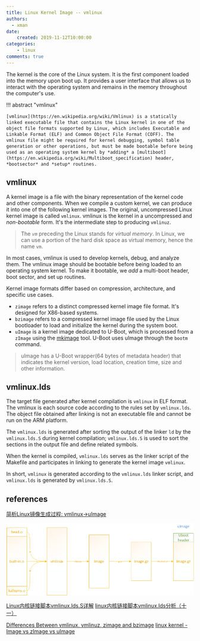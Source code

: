 ```yaml
---
title: Linux Kernel Image -- vmlinux
authors:
  - xman
date:
    created: 2019-11-12T10:00:00
categories:
    - linux
comments: true
---
```


The kernel is the core of the Linux system. It is the first component loaded into the memory upon boot up. It provides a user interface that allows us to interact with the operating system and remains in the memory throughout the computer's use.

<!-- more -->

!!! abstract "vmlinux"

    [vmlinux](https://en.wikipedia.org/wiki/Vmlinux) is a statically linked executable file that contains the Linux kernel in one of the object file formats supported by Linux, which includes Executable and Linkable Format (ELF) and Common Object File Format (COFF). The vmlinux file might be required for kernel debugging, symbol table generation or other operations, but must be made bootable before being used as an operating system kernel by *adding* a [multiboot](https://en.wikipedia.org/wiki/Multiboot_specification) header, *bootsector* and *setup* routines.

## vmlinux

A kernel image is a file with the binary representation of the kernel code and other components. When we compile a custom kernel, we can produce it into one of the following kernel images. The original, uncompressed Linux kernel image is called `vmlinux`. vmlinux is the kernel in a uncompressed and *non-bootable* form. It's the intermediate step to producing `vmlinuz`.

> The *`vm`* preceding the Linux stands for *virtual memory*. In Linux, we can use a portion of the hard disk space as virtual memory, hence the name `vm`.

In most cases, vmlinux is used to develop kernels, debug, and analyze them. The vmlinux image should be bootable before being loaded to an operating system kernel. To make it bootable, we *add* a multi-boot header, boot sector, and set up routines.

Kernel image formats differ based on compression, architecture, and specific use cases.

- `zimage` refers to a distinct compressed kernel image file format. It's designed for X86-based systems.
- `bzimage` refers to a compressed kernel image file used by the Linux bootloader to load and initialize the kernel during the system boot.
- `uImage` is a kernel image dedicated to U-Boot, which is processed from a `zImage` using the [mkimage](https://manpages.ubuntu.com/manpages/bionic/man1/mkimage.1.html) tool. U-Boot uses uImage through the `bootm` command.

> uImage has a U-Boot wrapper(64 bytes of metadata header) that indicates the kernel version, load location, creation time, size and other information.

## vmlinux.lds

The target file generated after kernel compilation is `vmlinux` in ELF format. The vmlinux is each source code according to the rules set by `vmlinux.lds`. The object file obtained after linking is not an executable file and cannot be run on the ARM platform.

The `vmlinux.lds` is generated after sorting the output of the linker `ld` by the `vmlinux.lds.S` during kernel compilation; `vmlinux.lds.S` is used to sort the sections in the output file and define related symbols.

When the kernel is compiled, `vmlinux.lds` serves as the linker script of the Makefile and participates in linking to generate the kernel image `vmlinux`.

In short, `vmlinux` is generated according to the `vmlinux.lds` linker script, and `vmlinux.lds` is generated by `vmlinux.lds.S`.

## references

[简析Linux镜像生成过程: vmlinux->uImage](https://www.cnblogs.com/arnoldlu/p/14102272.html)

![vmlinux-uImage](./images/vmlinux-uImage.png)

[Linux内核链接脚本vmlinux.lds.S详解](https://blog.csdn.net/shift_wwx/article/details/134209465)
[linux内核链接脚本vmlinux.lds分析（十一）](https://www.cnblogs.com/jianhua1992/p/16852795.html)

[Differences Between vmlinux, vmlinuz, zimage and bzimage](https://www.baeldung.com/linux/kernel-images)
[linux kernel - Image vs zImage vs uImage](https://stackoverflow.com/questions/22322304/image-vs-zimage-vs-uimage)
